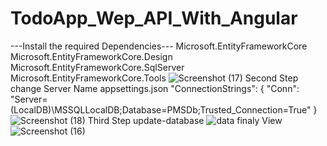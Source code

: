 # TodoApp_Wep_API_With_Angular
---Install the required Dependencies---
Microsoft.EntityFrameworkCore Microsoft.EntityFrameworkCore.Design Microsoft.EntityFrameworkCore.SqlServer Microsoft.EntityFrameworkCore.Tools
![Screenshot (17)](https://github.com/nizambhl2001/TodoApp_Wep_API_With_Angular/assets/112401451/a231df09-efbb-4151-aacb-29788288fbf5)
Second Step change Server Name
appsettings.json "ConnectionStrings": { "Conn": "Server=(LocalDB)\MSSQLLocalDB;Database=PMSDb;Trusted_Connection=True" }
![Screenshot (18)](https://github.com/nizambhl2001/TodoApp_Wep_API_With_Angular/assets/112401451/18412baf-a61e-445e-ad92-e360afd074ee)
Third Step update-database
![data](https://github.com/nizambhl2001/TodoApp_Wep_API_With_Angular/assets/112401451/f1c19641-0c29-453e-9704-ce0ff36ccb0e)
finaly View
![Screenshot (16)](https://github.com/nizambhl2001/TodoApp_Wep_API_With_Angular/assets/112401451/7d1786f3-fd6a-44d9-b422-44f609ba7818)




